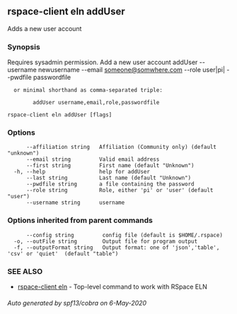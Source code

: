 ## rspace-client eln addUser

Adds a new user account

### Synopsis

Requires sysadmin permission. Add a new user account
	  addUser --username newusername --email someone@somwhere.com --role user|pi| --pwdfile passwordfile

	  or minimal shorthand as comma-separated triple:

	        addUser username,email,role,passwordfile

	

```
rspace-client eln addUser [flags]
```

### Options

```
      --affiliation string   Affiliation (Community only) (default "unknown")
      --email string         Valid email address
      --first string         First name (default "Unknown")
  -h, --help                 help for addUser
      --last string          Last name (default "Unknown")
      --pwdfile string       a file containing the password
      --role string          Role, either 'pi' or 'user' (default "user")
      --username string      username
```

### Options inherited from parent commands

```
      --config string         config file (default is $HOME/.rspace)
  -o, --outFile string        Output file for program output
  -f, --outputFormat string   Output format: one of 'json','table', 'csv' or 'quiet'  (default "table")
```

### SEE ALSO

* [rspace-client eln](rspace-client_eln.md)	 - Top-level command to work with RSpace ELN

###### Auto generated by spf13/cobra on 6-May-2020
